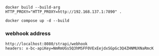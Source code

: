 
```
docker build --build-arg HTTP_PROXY="HTTP_PROXY=http://192.168.137.1:7890" .
```

```
docker compose up -d --build
```

### webhook address


```
http://localhost:8080/strapi/webhook
headers: x-bc-apiKey=NmRmUGs5Q3hMSFF0VExEejdxSGpGc3Q4ZHNMUXNaRmcK
```